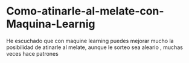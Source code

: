 # Como-atinarle-al-melate-con-Maquina-Learnig
He escuchado que con maquine learning puedes mejorar mucho la posibilidad de atinarle al melate, aunque le sorteo sea aleario , muchas veces hace patrones
